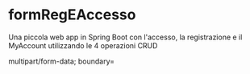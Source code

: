 # formRegEAccesso
Una piccola web app in Spring Boot con l'accesso, la registrazione e il MyAccount utilizzando le 4 operazioni CRUD

multipart/form-data; boundary=<calculated when request is sent>
